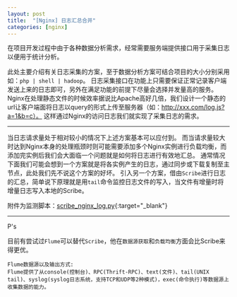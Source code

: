 ```yaml
---
layout: post
title:  "[Nginx] 日志汇总合并"
categories: [nginx]
---
```


在项目开发过程中由于各种数据分析需求，经常需要服务端提供接口用于采集日志以便用于统计分析。


此处主要介绍有关日志采集的方案，至于数据分析方案可结合项目的大小分别采用如：`php | shell | hadoop`。
日志采集接口在功能上只需要保证正常记录客户端发送上来的日志即可，另外在满足功能的前提下尽量会选择并发量高的服务。
Nginx在处理静态文件的时候效率据说比Apache高好几倍，我们设计一个静态的url让客户端面将日志以query的形式上传至服务器（如：http://xxx.com/log.js?a=1&b=c）。
这样通过Nginx的访问日志我们就实现了采集日志的需求。 

------------------------------

当日志请求量处于相对较小的情况下上述方案基本可以应付到。
而当请求量较大时达到Nginx本身的处理瓶颈时则可能需要添加多个Nginx实例进行负载均衡，而添加完实例后我们会大面临一个问题就是如何将日志进行有效地汇总。
通常情况下面我们可能会想到一个方案就是将各实例产生的日志，通过同步或下载复制至主节点，此处我们先不说这个方案的好坏。
引入另一个方案，借由`Scribe`进行日志的汇总，简单说下原理就是用`tail`命令监控日志文件的写入，当文件有增量时将增量日志写入本地的Scribe。

附件为监测脚本：[scribe_nginx_log.py](/public/python/scribe_nginx_log.py){:target="_blank"}

------------------------------

P's

目前有尝试过`Flume`可以替代`Scribe`，他在`数据源获取`和`负载均衡`方面会比Scribe来得更优。

```
Flume数据源以及输出方式:
Flume提供了从console(控制台)、RPC(Thrift-RPC)、text(文件)、tail(UNIX tail)、syslog(syslog日志系统，支持TCP和UDP等2种模式)，exec(命令执行)等数据源上收集数据的能力。
```
